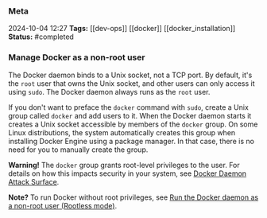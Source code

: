 ### Meta
2024-10-04 12:27
**Tags:** [[dev-ops]] [[docker]] [[docker_installation]]
**Status:** #completed 

### Manage Docker as a non-root user
The Docker daemon binds to a Unix socket, not a TCP port. By default, it's the `root` user that owns the Unix socket, and other users can only access it using `sudo`. The Docker daemon always runs as the `root` user.

If you don't want to preface the `docker` command with `sudo`, create a Unix group called `docker` and add users to it. When the Docker daemon starts it creates a Unix socket accessible by members of the `docker` group. On some Linux distributions, the system automatically creates this group when installing Docker Engine using a package manager. In that case, there is no need for you to manually create the group.

**Warning!**
The `docker` group grants root-level privileges to the user. For details on how this impacts security in your system, see [Docker Daemon Attack Surface]([[docker_daemon_attack_surface]]).

**Note?**
To run Docker without root privileges, see [Run the Docker daemon as a non-root user (Rootless mode)]([[docker_rootless_mode]]).
